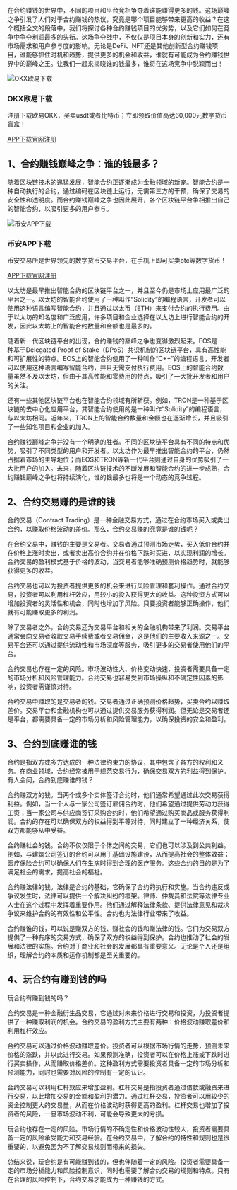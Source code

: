 在合约赚钱的世界中，不同的项目和平台竞相争夺着谁能赚得更多的钱。这场巅峰之争引发了人们对于合约赚钱的热议，究竟是哪个项目能够带来更高的收益？在这个概括全文的段落中，我们将探讨各种合约赚钱项目的优劣势，以及它们如何在竞争中争夺利润最多的头衔。这场争夺战中，不仅仅是项目本身的创新和实力，还有市场需求和用户参与度的影响。无论是DeFi、NFT还是其他创新型合约赚钱项目，谁能够抓住时机和趋势，提供更多的机会和收益，谁就有可能成为合约赚钱世界中的巅峰之王。让我们一起来揭晓谁的钱最多，谁将在这场竞争中脱颖而出！

![OKX欧易下载](/Users/zhangwei/Documents/个人博客/财金类/assets/202303221679482044489327.png)

### OKX欧易下载

注册下载欧易OKX，买卖usdt或者比特币；立即领取价值高达60,000元数字货币盲盒！

[APP下载](https://www.hxszs.com/app.html)[官网注册](https://www.hxszs.com/okx.html)

## 1、合约赚钱巅峰之争：谁的钱最多？

随着区块链技术的迅猛发展，智能合约正逐渐成为金融领域的新宠。智能合约是一种自动执行的合约，通过编码在区块链上运行，无需第三方的干预，确保了交易的安全性和透明度。而合约赚钱巅峰之争也因此展开，各个区块链平台争相推出自己的智能合约，以吸引更多的用户参与。

![币安APP下载](/Users/zhangwei/Documents/个人博客/财金类/assets/202304031680531580889070.png)

### 币安APP下载

币安交易所是世界领先的数字货币交易平台，在手机上即可买卖btc等数字货币！

[APP下载](https://zc.110btc.com/app)[官网注册](https://zc.110btc.com/bazc)

以太坊是最早推出智能合约的区块链平台之一，并且至今仍是市场上应用最广泛的平台之一。以太坊的智能合约使用了一种叫作“Solidity”的编程语言，开发者可以使用这种语言编写智能合约，并且通过以太币（ETH）来支付合约的执行费用。由于以太坊的知名度和广泛应用，许多项目和企业选择在以太坊上进行智能合约的开发，因此以太坊上的智能合约数量和金额也是最多的。

随着新一代区块链平台的出现，合约赚钱的巅峰之争也变得激烈起来。EOS是一种基于Delegated Proof of Stake（DPoS）共识机制的区块链平台，具有高性能和可扩展性的特点。EOS上的智能合约使用了一种叫作“C++”的编程语言，开发者可以使用这种语言编写智能合约，并且无需支付执行费用。EOS上的智能合约数量虽然不及以太坊，但由于其高性能和零费用的特点，吸引了一大批开发者和用户的关注。

还有一些其他区块链平台也在智能合约领域有所斩获。例如，TRON是一种基于区块链的去中心化应用平台，其智能合约使用的是一种叫作“Solidity”的编程语言，与以太坊相同。近年来，TRON上的智能合约数量和金额也在逐渐增长，并且吸引了一些知名项目和企业的加入。

合约赚钱巅峰之争并没有一个明确的胜者。不同的区块链平台具有不同的特点和优势，吸引了不同类型的用户和开发者。以太坊作为最早推出智能合约的平台，仍然占据着市场的主导地位；而EOS和TRON等新一代平台则通过自身的优势吸引了一大批用户的加入。未来，随着区块链技术的不断发展和智能合约的进一步成熟，合约赚钱巅峰之争也将持续演化，谁的钱最多也将是一个动态的竞争过程。

## 2、合约交易赚的是谁的钱

合约交易（Contract Trading）是一种金融交易方式，通过在合约市场买入或卖出合约，以赚取价格波动的差价。那么，合约交易赚的究竟是谁的钱呢？

在合约交易中，赚钱的主要是交易者。交易者通过预测市场走势，买入低价合约并在价格上涨时卖出，或者卖出高价合约并在价格下跌时买进，以实现利润的增长。合约交易的盈利模式基于价格的波动，当交易者能够准确预测价格趋势时，就能够获得更多的收益。

合约交易也可以为投资者提供更多的机会来进行风险管理和套利操作。通过合约交易，投资者可以利用杠杆效应，用较小的投入获得更大的收益。这种投资方式可以增加投资者的灵活性和机会，同时也增加了风险。只要投资者能够正确操作，他们就有可能赚取更多的利润。

除了交易者之外，合约交易还为交易平台和相关的金融机构带来了利润。交易平台通常会向交易者收取交易手续费或者交易佣金，这是他们的主要收入来源之一。交易平台还可以通过提供流动性和市场深度等服务，吸引更多的交易者使用他们的平台。

合约交易也存在一定的风险。市场波动性大、价格变动快速，投资者需要具备一定的市场分析和风险管理能力。合约交易也容易受到市场操纵和不确定性因素的影响，投资者需谨慎对待。

合约交易中赚取的是交易者的钱。交易者通过正确预测价格趋势，买卖合约以赚取差价。交易平台和金融机构也可以通过提供交易服务获得利润。但无论是交易者还是平台，都需要具备一定的市场分析和风险管理能力，以确保投资的安全和盈利。

## 3、合约到底赚谁的钱

合约是指双方或多方达成的一种法律约束力的协议，其中包含了各方的权利和义务。在商业领域，合约经常被用于规范交易行为，确保交易双方的利益得到保护。有人会问，合约到底赚谁的钱？

合约赚双方的钱。当两个或多个实体签订合约时，他们通常希望通过此次交易获得利益。例如，当一个人与一家公司签订雇佣合约时，他们希望通过提供劳动力获得工资；当一家公司与供应商签订采购合约时，他们希望通过购买商品或服务获得利润。合约的存在可以确保双方的权益得到平等对待，同时建立了一种经济关系，使双方都能够从中受益。

合约赚社会的钱。合约不仅仅限于个体之间的交易，它们也可以涉及到公共利益。例如，与建筑公司签订的合约可以用于基础设施建设，从而提高社会的整体效益；医疗保险合约可以确保人们在生病时得到合理的医疗服务。这些合约的目的是为了满足社会的需求，提高社会的福祉。

合约赚法律的钱。法律是合约的基础，它确保了合约的执行和实施。当合约违反或争议发生时，法律可以提供一个解决纠纷的框架。律师、仲裁员和法院等法律专业人士在这个过程中发挥着重要作用。他们通过解释法律条款、提供法律意见和裁决争议来维护合约的有效性和公平性。合约也为法律行业带来了收益。

合约赚谁的钱，可以说是赚双方的钱、赚社会的钱和赚法律的钱。它们为交易双方提供了一种有序的交易方式，确保了双方的权益得到保护。合约也推动了社会的发展和法律的实施。合约对于商业和社会的发展都具有重要意义。无论是个人还是组织，理解合约的本质和运作机制都是至关重要的。

## 4、玩合约有赚到钱的吗

玩合约有赚到钱的吗？

合约交易是一种金融衍生品交易，它通过对未来价格进行交易和投资，为投资者提供了一种赚取利润的机会。合约交易的盈利方式主要有两种：价格波动赚取差价和利用杠杆效应。

合约交易可以通过价格波动赚取差价。投资者可以根据市场行情的走势，预测未来价格的涨跌，并以此进行交易。如果预测准确，投资者可以在价格上涨或下跌时进行买卖操作，从而赚取价格差价。这种盈利方式需要投资者具备一定的市场分析和预测能力，同时也需要对风险的控制有一定的认识。

合约交易可以利用杠杆效应来增加盈利。杠杆交易是指投资者通过借款或融资来进行交易，以此增加交易的金额和盈利的潜力。通过杠杆交易，投资者可以用较少的资金控制更大的交易量，从而在价格波动时获得更高的盈利。杠杆交易也增加了投资者的风险，一旦市场波动不利，可能会导致更大的亏损。

玩合约也存在一定的风险。市场行情的不确定性和价格波动性较大，投资者需要具备一定的风险承受能力和交易经验。在合约交易中，了解合约的特性和规则也是很重要的，以避免因为不了解交易规则而带来的损失。

总结来说，玩合约是有可能赚到钱的，但也伴随着一定的风险。投资者需要具备一定的市场分析能力和风险控制意识，同时也需要了解合约交易的规则和特点。只有在合理的风险控制下，合约交易才能成为一种赚钱的方式。